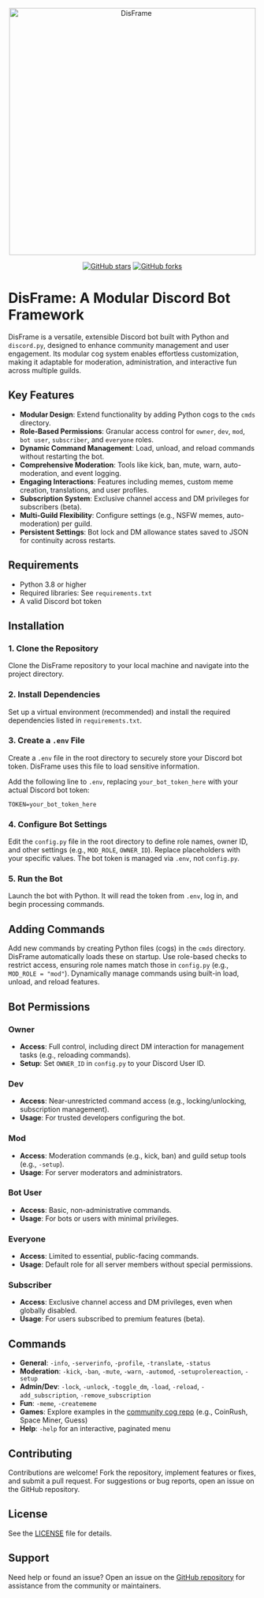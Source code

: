 <p align="center">
  <a href="https://github.com/sircryptic/DisFrame">
    <img src="https://github.com/user-attachments/assets/3b0d136e-7992-4b37-a8ab-de8051308f4f" alt="DisFrame" width="500">
  </a>
</p>

<p align="center">
  <a href="https://github.com/sircryptic/disframe/stargazers"><img src="https://img.shields.io/github/stars/sircryptic/disframe.svg" alt="GitHub stars"></a>
  <a href="https://github.com/sircryptic/disframe/network"><img src="https://img.shields.io/github/forks/sircryptic/disframe.svg" alt="GitHub forks"></a>
</p>

# DisFrame: A Modular Discord Bot Framework

DisFrame is a versatile, extensible Discord bot built with Python and `discord.py`, designed to enhance community management and user engagement. Its modular cog system enables effortless customization, making it adaptable for moderation, administration, and interactive fun across multiple guilds.

## Key Features

- **Modular Design**: Extend functionality by adding Python cogs to the `cmds` directory.
- **Role-Based Permissions**: Granular access control for `owner`, `dev`, `mod`, `bot user`, `subscriber`, and `everyone` roles.
- **Dynamic Command Management**: Load, unload, and reload commands without restarting the bot.
- **Comprehensive Moderation**: Tools like kick, ban, mute, warn, auto-moderation, and event logging.
- **Engaging Interactions**: Features including memes, custom meme creation, translations, and user profiles.
- **Subscription System**: Exclusive channel access and DM privileges for subscribers (beta).
- **Multi-Guild Flexibility**: Configure settings (e.g., NSFW memes, auto-moderation) per guild.
- **Persistent Settings**: Bot lock and DM allowance states saved to JSON for continuity across restarts.

## Requirements

- Python 3.8 or higher
- Required libraries: See `requirements.txt`
- A valid Discord bot token

## Installation

### 1. Clone the Repository
Clone the DisFrame repository to your local machine and navigate into the project directory.

### 2. Install Dependencies
Set up a virtual environment (recommended) and install the required dependencies listed in `requirements.txt`.

### 3. Create a `.env` File
Create a `.env` file in the root directory to securely store your Discord bot token. DisFrame uses this file to load sensitive information.

Add the following line to `.env`, replacing `your_bot_token_here` with your actual Discord bot token:
```
TOKEN=your_bot_token_here
```
### 4. Configure Bot Settings
Edit the `config.py` file in the root directory to define role names, owner ID, and other settings (e.g., `MOD_ROLE`, `OWNER_ID`). Replace placeholders with your specific values. The bot token is managed via `.env`, not `config.py`.

### 5. Run the Bot
Launch the bot with Python. It will read the token from `.env`, log in, and begin processing commands.

## Adding Commands

Add new commands by creating Python files (cogs) in the `cmds` directory. DisFrame automatically loads these on startup. Use role-based checks to restrict access, ensuring role names match those in `config.py` (e.g., `MOD_ROLE = "mod"`). Dynamically manage commands using built-in load, unload, and reload features.

## Bot Permissions

### Owner
- **Access**: Full control, including direct DM interaction for management tasks (e.g., reloading commands).
- **Setup**: Set `OWNER_ID` in `config.py` to your Discord User ID.

### Dev
- **Access**: Near-unrestricted command access (e.g., locking/unlocking, subscription management).
- **Usage**: For trusted developers configuring the bot.

### Mod
- **Access**: Moderation commands (e.g., kick, ban) and guild setup tools (e.g., `-setup`).
- **Usage**: For server moderators and administrators.

### Bot User
- **Access**: Basic, non-administrative commands.
- **Usage**: For bots or users with minimal privileges.

### Everyone
- **Access**: Limited to essential, public-facing commands.
- **Usage**: Default role for all server members without special permissions.

### Subscriber
- **Access**: Exclusive channel access and DM privileges, even when globally disabled.
- **Usage**: For users subscribed to premium features (beta).

## Commands

- **General**: `-info`, `-serverinfo`, `-profile`, `-translate`, `-status`
- **Moderation**: `-kick`, `-ban`, `-mute`, `-warn`, `-automod`, `-setuprolereaction`, `-setup`
- **Admin/Dev**: `-lock`, `-unlock`, `-toggle_dm`, `-load`, `-reload`, `-add_subscription`, `-remove_subscription`
- **Fun**: `-meme`, `-creatememe`
- **Games**: Explore examples in the [community cog repo](https://github.com/SirCryptic/disframe-cogs/tree/main) (e.g., CoinRush, Space Miner, Guess)
- **Help**: `-help` for an interactive, paginated menu

## Contributing

Contributions are welcome! Fork the repository, implement features or fixes, and submit a pull request. For suggestions or bug reports, open an issue on the GitHub repository.

## License

See the [LICENSE](https://github.com/SirCryptic/disframe/blob/main/LICENSE) file for details.

## Support

Need help or found an issue? Open an issue on the [GitHub repository](https://github.com/sircryptic/disframe/issues) for assistance from the community or maintainers.
